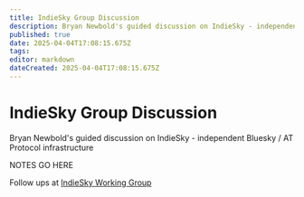 ```yaml
---
title: IndieSky Group Discussion
description: Bryan Newbold's guided discussion on IndieSky - independent Bluesky / AT Protocol infrastructure
published: true
date: 2025-04-04T17:08:15.675Z
tags: 
editor: markdown
dateCreated: 2025-04-04T17:08:15.675Z
---
```


# IndieSky Group Discussion

Bryan Newbold's guided discussion on IndieSky - independent Bluesky / AT Protocol infrastructure

NOTES GO HERE

Follow ups at [IndieSky Working Group](/working-groups/indiesky)